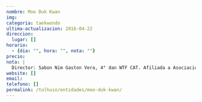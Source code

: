 ```yaml
---
nombre: Moo Duk Kwan
img: 
categoria: taekwondo
ultima-actualizacion: 2016-04-22
direccion: 
  lugar: []
horario: 
  - {dia: "", hora: "", nota: ""}
precio: 
nota: | 
  Director: Sabon Nim Gaston Vera, 4° dan WTF CAT. Afiliada a Asociación de taekwondo chacra IV (Río Grande)
website: []
email: 
telefono: []
permalink: /tolhuin/entidades/moo-duk-kwan/
---
```


